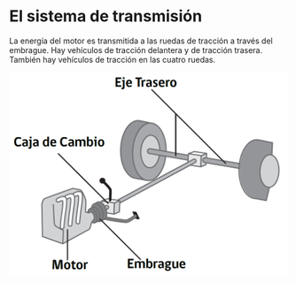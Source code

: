 # El sistema de transmisión

La energía del motor es transmitida a las ruedas de tracción a través del embrague. Hay vehículos de tracción delantera y de tracción trasera. También hay vehículos de tracción en las cuatro ruedas.

![](../../../.gitbook/assets/transmision1.png)

